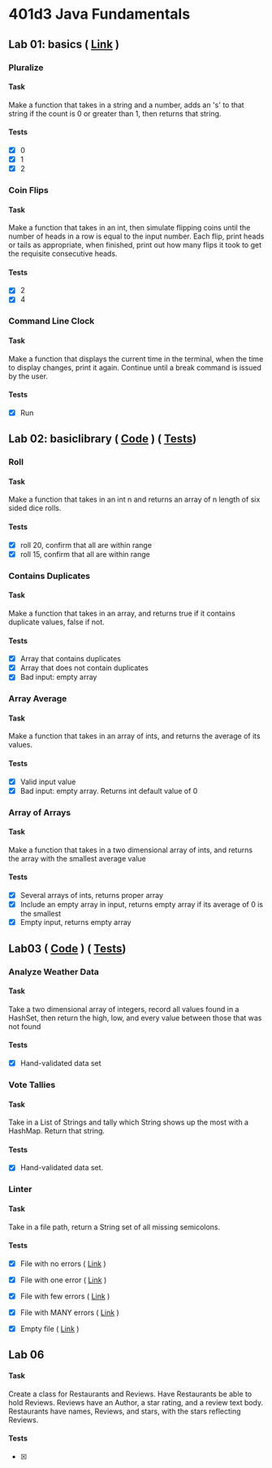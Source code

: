 # 401d3 Java Fundamentals


## Lab 01: basics ( [Link](./src/main/java/basics/Main.java) )

### Pluralize

#### Task
Make a function that takes in a string and a number, adds an 's' to that string if the count is 0 or greater than 1, then returns that string.

#### Tests

- [x] 0
- [x] 1
- [x] 2

### Coin Flips

#### Task
Make a function that takes in an int, then simulate flipping coins until the number of heads in a row is equal to the input number. Each flip, print heads or tails as appropriate, when finished, print out how many flips it took to get the requisite consecutive heads.

#### Tests

- [x] 2
- [x] 4

### Command Line Clock

#### Task

Make a function that displays the current time in the terminal, when the time to display changes, print it again. Continue until a break command is issued by the user.

#### Tests

- [x] Run

## Lab 02: basiclibrary ( [Code](./src/main/java/basiclibrary/Lab02.java) ) ( [Tests](./src/test/java/basiclibrary/Lab02Test.java))

### Roll

#### Task

Make a function that takes in an int n and returns an array of n length of six sided dice rolls.

#### Tests 

- [x] roll 20, confirm that all are within range
- [x] roll 15, confirm that all are within range

### Contains Duplicates

#### Task

Make a function that takes in an array, and returns true if it contains duplicate values, false if not.

#### Tests

- [x] Array that contains duplicates
- [x] Array that does not contain duplicates
- [x] Bad input: empty array

### Array Average

#### Task

Make a function that takes in an array of ints, and returns the average of its values.

#### Tests

- [x] Valid input value
- [x] Bad input: empty array. Returns int default value of 0

### Array of Arrays

#### Task

Make a function that takes in a two dimensional array of ints, and returns the array with the smallest average value

#### Tests

- [x] Several arrays of ints, returns proper array
- [x] Include an empty array in input, returns empty array if its average of 0 is the smallest
- [x] Empty input, returns empty array

## Lab03 ( [Code](./src/main/java/basiclibrary/Lab03.java) ) ( [Tests](./src/test/java/basiclibrary/Lab03Test.java))

### Analyze Weather Data

#### Task

Take a two dimensional array of integers, record all values found in a HashSet, then return the high, low, and every value between those that was not found

#### Tests

- [x] Hand-validated data set

### Vote Tallies

#### Task

Take in a List of Strings and tally which String shows up the most with a HashMap. Return that string.

#### Tests

- [x] Hand-validated data set.

### Linter

#### Task

Take in a file path, return a String set of all missing semicolons.

#### Tests

- [x] File with no errors ( [Link](./assets/noErrors.js) )
- [x] File with one error ( [Link](./assets/oneError.js) )
- [x] File with few errors ( [Link](./assets/fewErrors.js) )
- [x] File with MANY errors ( [Link](./assets/gates.sh) )
- [x] Empty file ( [Link](./assets/empty.js) )

 
 ## Lab 06 
 
 #### Task
 
 Create a class for Restaurants and Reviews. Have Restaurants be able to hold Reviews. Reviews have an Author, a star rating, and a review text body. Restaurants have names, Reviews, and stars, with the stars reflecting Reviews.
 
 #### Tests
 
 -[x] 